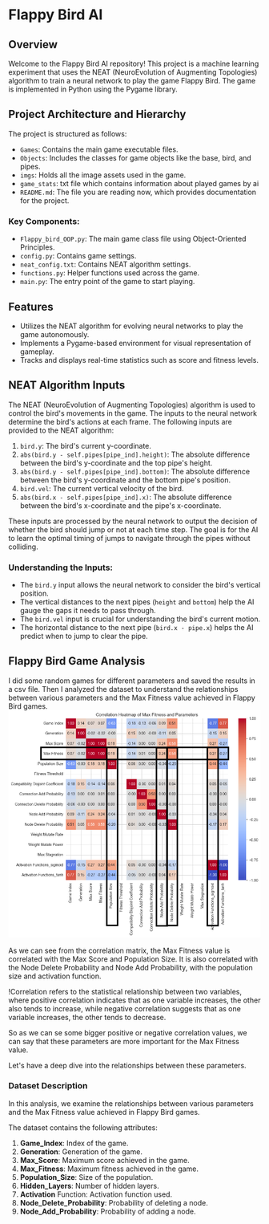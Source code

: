 # Flappy Bird AI

## Overview
Welcome to the Flappy Bird AI repository! This project is a machine learning experiment that uses the NEAT (NeuroEvolution of Augmenting Topologies) algorithm to train a neural network to play the game Flappy Bird. The game is implemented in Python using the Pygame library.

## Project Architecture and Hierarchy
The project is structured as follows:
- `Games`: Contains the main game executable files.
- `Objects`: Includes the classes for game objects like the base, bird, and pipes.
- `imgs`: Holds all the image assets used in the game.
- `game_stats`: txt file which contains information about played games by ai
- `README.md`: The file you are reading now, which provides documentation for the project.

### Key Components:
- `Flappy_bird_OOP.py`: The main game class file using Object-Oriented Principles.
- `config.py`: Contains game settings.
- `neat_config.txt`: Contains NEAT algorithm settings.
- `functions.py`: Helper functions used across the game.
- `main.py`: The entry point of the game to start playing.

## Features
- Utilizes the NEAT algorithm for evolving neural networks to play the game autonomously.
- Implements a Pygame-based environment for visual representation of gameplay.
- Tracks and displays real-time statistics such as score and fitness levels.

## NEAT Algorithm Inputs
The NEAT (NeuroEvolution of Augmenting Topologies) algorithm is used to control the bird's movements in the game. The inputs to the neural network determine the bird's actions at each frame. The following inputs are provided to the NEAT algorithm:

1. `bird.y`: The bird's current y-coordinate.
2. `abs(bird.y - self.pipes[pipe_ind].height)`: The absolute difference between the bird's y-coordinate and the top pipe's height.
3. `abs(bird.y - self.pipes[pipe_ind].bottom)`: The absolute difference between the bird's y-coordinate and the bottom pipe's position.
4. `bird.vel`: The current vertical velocity of the bird.
5. `abs(bird.x - self.pipes[pipe_ind].x)`: The absolute difference between the bird's x-coordinate and the pipe's x-coordinate.

These inputs are processed by the neural network to output the decision of whether the bird should jump or not at each time step. The goal is for the AI to learn the optimal timing of jumps to navigate through the pipes without colliding.

### Understanding the Inputs:
- The `bird.y` input allows the neural network to consider the bird's vertical position.
- The vertical distances to the next pipes (`height` and `bottom`) help the AI gauge the gaps it needs to pass through.
- The `bird.vel` input is crucial for understanding the bird's current motion.
- The horizontal distance to the next pipe (`bird.x - pipe.x`) helps the AI predict when to jump to clear the pipe.


## Flappy Bird Game Analysis

I did some random games for different parameters and saved the results in a csv file. Then I analyzed the dataset to understand the relationships between various parameters and the Max Fitness value achieved in Flappy Bird games.
![correlation matrix](./charts/1.png)

As we can see from the correlation matrix, the Max Fitness value is correlated with the Max Score and Population Size. It is also correlated with the Node Delete Probability and Node Add Probability, with the population size and activation function. 

!Correlation refers to the statistical relationship between two variables, where positive correlation indicates that as one variable increases, the other also tends to increase, while negative correlation suggests that as one variable increases, the other tends to decrease.

So as we can se some bigger positive or negative correlation values, we can say that these parameters are more important for the Max Fitness value.

Let's have a deep dive into the relationships between these parameters.

### Dataset Description
In this analysis, we examine the relationships between various parameters and the Max Fitness value achieved in Flappy Bird games. 

The dataset contains the following attributes:

1. **Game_Index**: Index of the game.
2. **Generation**: Generation of the game.
3. **Max_Score**: Maximum score achieved in the game.
4. **Max_Fitness**: Maximum fitness achieved in the game.
5. **Population_Size**: Size of the population.
6. **Hidden_Layers**: Number of hidden layers.
7. **Activation** Function: Activation function used.
8. **Node_Delete_Probability**: Probability of deleting a node.
9. **Node_Add_Probability**: Probability of adding a node.


